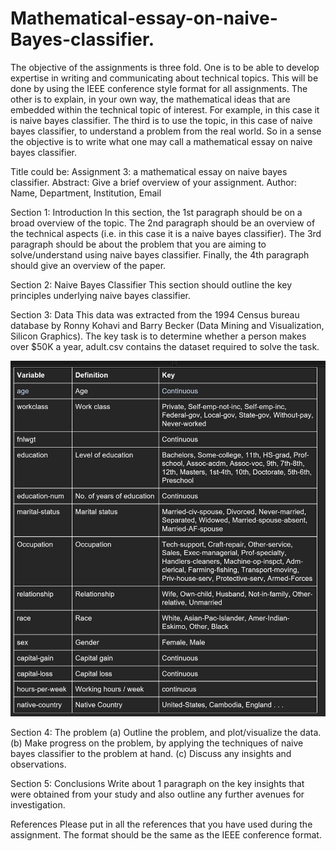 # Mathematical-essay-on-naive-Bayes-classifier.
The objective of the assignments is three fold. One is to be able to develop expertise in writing and communicating about technical topics. This will be done by using the IEEE conference style format for all assignments. The other is to explain, in your own way, the mathematical ideas that are embedded within the technical topic of interest. For example, in this case it is naive bayes classifier. The third is to use the topic, in this case of naive bayes classifier, to understand a problem from the real world. So in a sense the objective is to write what one may call a mathematical essay on naive bayes classifier.
 
Title could be: Assignment 3: a mathematical essay on naive bayes classifier.
Abstract: Give a brief overview of your assignment.
Author: Name, Department, Institution, Email
 
Section 1: Introduction
In this section, the 1st paragraph should be on a broad overview of the topic. The 2nd paragraph should be an overview of the technical aspects (i.e. in this case it is a naive bayes classifier). The 3rd paragraph should be about the problem that you are aiming to solve/understand using naive bayes classifier. Finally, the 4th paragraph should give an overview of the paper.
 
Section 2: Naive Bayes Classifier
This section should outline the key principles underlying naive bayes classifier.

Section 3: Data
This data was extracted from the 1994 Census bureau database by Ronny Kohavi and Barry Becker (Data Mining and Visualization, Silicon Graphics). The key task is to determine whether a person makes over $50K a year, adult.csv contains the dataset required to solve the task.

![data features](https://github.com/ahmecse/Mathematical-essay-on-naive-Bayes-classifier./blob/c8e21ee05b436492f6891f88b105c6ad911d3cc5/datasets/Capture.png)


Section 4: The problem
(a)  Outline the problem, and plot/visualize the data.
(b)  Make progress on the problem, by applying the techniques of naive bayes classifier to the problem at hand.
(c)  Discuss any insights and observations.
 
Section 5: Conclusions
Write about 1 paragraph on the key insights that were obtained from your study and also outline any further avenues for investigation.
 
References
Please put in all the references that you have used during the assignment. The format should be the same as the IEEE conference format.     
